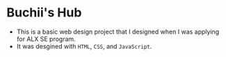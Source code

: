 # Buchii's Hub

* This is a basic web design project that I designed when I was applying for ALX SE program. 
* It was desgined with `HTML`, `CSS`, and `JavaScript`.
